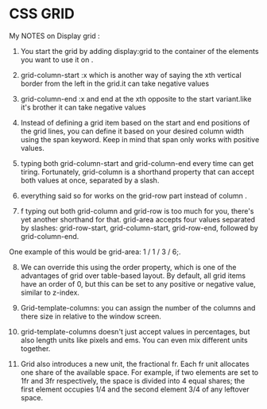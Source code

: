 # CSS GRID

My NOTES on Display grid :

1. You start the grid by adding display:grid to the container of the elements you want to use it on .

2. grid-column-start :x  which is another way of saying the xth vertical border from the left in the grid.it can take negative values

3. grid-column-end :x and end at the xth  opposite to the start variant.like it's brother it can take negative values

4. Instead of defining a grid item based on the start and end positions of the grid lines, you can define it based on your desired column width using the span keyword. Keep in mind that span only works with positive values.

5. typing both grid-column-start and grid-column-end every time can get tiring. Fortunately, grid-column is a shorthand property that can accept both values at once, separated by a slash.

6. everything said so for works on the grid-row part instead of column .

7. f typing out both grid-column and grid-row is too much for you, there's yet another shorthand for that. grid-area accepts four values separated by slashes: grid-row-start, grid-column-start, grid-row-end, followed by grid-column-end.

One example of this would be grid-area: 1 / 1 / 3 / 6;.

8. We can override this using the order property, which is one of the advantages of grid over table-based layout. By default, all grid items have an order of 0, but this can be set to any positive or negative value, similar to z-index.

9. Grid-template-columns: you can assign the number of the columns and there size in relative to the window screen.

10. grid-template-columns doesn't just accept values in percentages, but also length units like pixels and ems. You can even mix different units together.
11. Grid also introduces a new unit, the fractional fr. Each fr unit allocates one share of the available space. For example, if two elements are set to 1fr and 3fr respectively, the space is divided into 4 equal shares; the first element occupies 1/4 and the second element 3/4 of any leftover space.